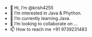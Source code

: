 - 👋 Hi, I’m @krish4255
- 👀 I’m interested in Java & Phython.
- 🌱 I’m currently learning Java.
- 💞️ I’m looking to collaborate on ...
- 📫 How to reach me +91 9739231483

<!---
krish4255/krish4255 is a ✨ special ✨ repository because its `README.md` (this file) appears on your GitHub profile.
You can click the Preview link to take a look at your changes.
--->
